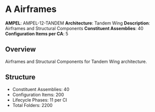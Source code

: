# A Airframes

**AMPEL**: AMPEL-12-TANDEM
**Architecture**: Tandem Wing
**Description**: Airframes and Structural Components
**Constituent Assemblies**: 40
**Configuration Items per CA**: 5

## Overview
Airframes and Structural Components for Tandem Wing architecture.

## Structure
- Constituent Assemblies: 40
- Configuration Items: 200
- Lifecycle Phases: 11 per CI
- Total Folders: 2200

